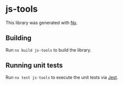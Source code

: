 # js-tools

This library was generated with [Nx](https://nx.dev).

## Building

Run `nx build js-tools` to build the library.

## Running unit tests

Run `nx test js-tools` to execute the unit tests via [Jest](https://jestjs.io).
